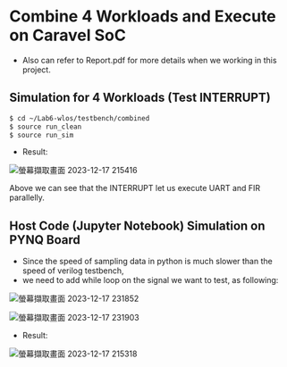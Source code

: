 # Combine 4 Workloads and Execute on Caravel SoC

- Also can refer to Report.pdf for more details when we working in this project.

## Simulation for 4 Workloads (Test INTERRUPT)

```sh
$ cd ~/Lab6-wlos/testbench/combined
$ source run_clean
$ source run_sim
```
- Result:

![螢幕擷取畫面 2023-12-17 215416](https://github.com/vic9112/SOC/assets/137171415/e1864ce1-7854-40eb-ba38-3dcf4979d20d)

Above we can see that the INTERRUPT let us execute UART and FIR parallelly.

## Host Code (Jupyter Notebook) Simulation on PYNQ Board

- Since the speed of sampling data in python is much slower than the speed of verilog testbench,
- we need to add while loop on the signal we want to test, as following:

![螢幕擷取畫面 2023-12-17 231852](https://github.com/vic9112/SOC/assets/137171415/50079de1-6d29-4d94-a92d-854f1661ea85)

![螢幕擷取畫面 2023-12-17 231903](https://github.com/vic9112/SOC/assets/137171415/6cff69a5-b720-439e-803c-394df562ee55)

- Result:

![螢幕擷取畫面 2023-12-17 215318](https://github.com/vic9112/SOC/assets/137171415/e8cca2d6-d8ee-4da6-a17a-438b5eb9fc2f)
